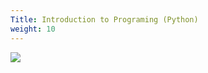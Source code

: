 ```yaml
---
Title: Introduction to Programing (Python)
weight: 10
---
```


![](https://media1.giphy.com/media/kfR5iyQgmq7PoiFTAf/giphy.gif)

